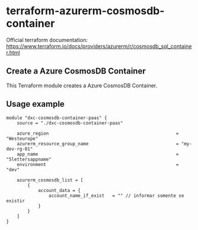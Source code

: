 # terraform-azurerm-cosmosdb-container

Official terraform documentation: <https://www.terraform.io/docs/providers/azurerm/r/cosmosdb_sql_container.html>

## Create a Azure CosmosDB Container

This Terraform module creates a Azure CosmosDB Container.

## Usage example

```hcl
module "dxc-cosmosdb-container-paas" {
    source = "./dxc-cosmosdb-container-paas"

    azure_region                                                = "Westeurope"
    azurerm_resource_group_name                                 = "my-dev-rg-01"
    app_name                                                    = "5lettersappname"
    environment                                                 = "dev"

    azurerm_cosmosdb_list = [
        {
            account_data = {
                account_name_if_exist   = "" // informar somente se existir
            }
        }
    ]
}
```